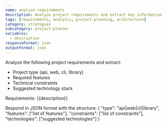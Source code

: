 ```yaml
---
name: analyze-requirements
description: Analyze project requirements and extract key information
tags: [requirements, analysis, project-planning, architecture]
category: strategies
subcategory: project-planner
variables:
  - description
responseFormat: json
outputFormat: json
---
```


Analyze the following project requirements and extract:
- Project type (api, web, cli, library)
- Required features
- Technical constraints
- Suggested technology stack

Requirements: {{description}}

Respond in JSON format with the structure:
{
  "type": "api|web|cli|library",
  "features": ["list of features"],
  "constraints": ["list of constraints"],
  "technologies": ["suggested technologies"]
}